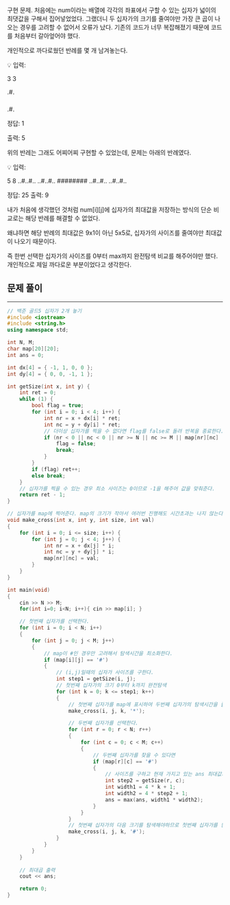 ﻿구현 문제. 처음에는 num이라는 배열에 각각의 좌표에서 구할 수 있는 십자가 넓이의 최댓값을 구해서 집어넣었었다.
그랬더니 두 십자가의 크기를 줄여야만 가장 큰 곱이 나오는 경우를 고려할 수 없어서 오류가 났다.
기존의 코드가 너무 복잡해졌기 때문에 코드를 처음부터 갈아엎어야 했다.

개인적으로 까다로웠던 반례를 몇 개 남겨놓는다.

<aside>
💡 입력:

3 3

.#.

###

.#.

정답: 1

출력: 5

</aside>

위의 반레는 그래도 어찌어찌 구현할 수 있었는데, 문제는 아래의 반례였다.

<aside>
💡 입력:

5 8
..#..#..
..#..#..
########
..#..#..
..#..#..

정답: 25
출력: 9

</aside>

내가 처음에 생각했던 것처럼 num[i][j]에 십자가의 최대값을 저장하는 방식의 단순 비교로는 해당 반례를 해결할 수 없었다.

왜냐하면 해당 반례의 최대값은 9x1이 아닌 5x5로, 십자가의 사이즈를 줄여야만 최대값이 나오기 때문이다.

즉 한번 선택한 십자가의 사이즈를 0부터 max까지 완전탐색 비교를 해주어야만 했다. 개인적으로 제일 까다로운 부분이었다고 생각한다.

## 문제 풀이

---

```cpp
// 백준 골드5 십자가 2개 놓기
#include <iostream>
#include <string.h>
using namespace std;

int N, M;
char map[20][20];
int ans = 0;

int dx[4] = { -1, 1, 0, 0 };
int dy[4] = { 0, 0, -1, 1 };

int getSize(int x, int y) {
	int ret = 0;
	while (1) {
		bool flag = true;
		for (int i = 0; i < 4; i++) {
			int nr = x + dx[i] * ret;
			int nc = y + dy[i] * ret;
			// 더이상 십자가를 찍을 수 없다면 flag를 false로 돌려 반복을 종료한다.
			if (nr < 0 || nc < 0 || nr >= N || nc >= M || map[nr][nc] != '#') {
				flag = false;
				break;
			}
		}
		if (flag) ret++;
		else break;
	}
	// 십자가를 찍을 수 있는 경우 최소 사이즈는 0이므로 -1을 해주어 값을 맞춰준다.
	return ret - 1;
}

// 십자가를 map에 찍어준다. map의 크기가 작아서 여러번 진행해도 시간초과는 나지 않는다.
void make_cross(int x, int y, int size, int val)
{
	for (int i = 0; i <= size; i++) {
		for (int j = 0; j < 4; j++) {
			int nr = x + dx[j] * i;
			int nc = y + dy[j] * i;
			map[nr][nc] = val;
		}
	}
}

int main(void)
{
	cin >> N >> M;
	for(int i=0; i<N; i++){	cin >> map[i]; }

	// 첫번째 십자가를 선택한다.
	for (int i = 0; i < N; i++)
	{
		for (int j = 0; j < M; j++)
		{
			// map이 #인 경우만 고려해서 탐색시간을 최소화한다.
			if (map[i][j] == '#')
			{
				// (i,j)일때의 십자가 사이즈를 구한다.
				int step1 = getSize(i, j);
				// 첫번째 십자가의 크기 0부터 k까지 완전탐색
				for (int k = 0; k <= step1; k++) 
				{
					// 첫번째 십자가를 map에 표시하여 두번째 십자가의 탐색시간을 줄인다
					make_cross(i, j, k, '*');

					// 두번째 십자가를 선택한다.
					for (int r = 0; r < N; r++)
					{
						for (int c = 0; c < M; c++)
						{
							// 두번째 십자가를 찾을 수 있다면
							if (map[r][c] == '#')
							{
								// 사이즈를 구하고 현재 가지고 있는 ans 최대값과 비교한다.
								int step2 = getSize(r, c);
								int width1 = 4 * k + 1;
								int width2 = 4 * step2 + 1;
								ans = max(ans, width1 * width2);
							}
						}
					}
					// 첫번째 십자가의 다음 크기를 탐색해야하므로 첫번째 십자가를 원래대로 돌려준다. (일종의 백트래킹과 비슷한듯)
					make_cross(i, j, k, '#');
				}
			}
		}
	}
	
	// 최대곱 출력
	cout << ans;

	return 0;
}
```